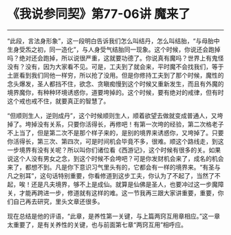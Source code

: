 # 《我说参同契》第77-06讲 魔来了

------

“此段，言法身形象”，这一段明白告诉我们怎么叫结丹，怎么叫结胎，“与母胎中生身受炁之初，同一造化”，与人身受气结胎同一现象。这个时候，你说还会跑掉吗？绝对还会跑掉，所以说很严重，这就要功德了。你说真有魔吗？世界上有鬼怪没有？没有，因为大家看不见。可是，工夫到了就会来，平时魔不会找我们，等于土匪看到我们同他一样穷，所以抢了没用。但是你修持工夫到了那个时候，魔性的念头爆发，圣人都挡不住，欲念、贪瞋痴慢到这个时候又重新发生，而且有外魔的境界魔你，有种种环境诱惑你，道要垮掉的。这个时候，要有绝对的戒律，但有时这个戒也戒不住，就要真正的智慧了。

“但顺则生人，逆则成丹”，这个时候顺则生人，顺着欲望去做就变成普通人，又垮掉了。垮掉没有关系，只要你活得长，再修吧！有第一次垮的经验，第二次格老子不上当了，但是第二次不是那个样子来的，是别的境界来诱惑你，又垮掉了。只要你活得长，第三次、第四次，可是时间机会毕竟不多，很难。顺这个路线走，到这一步境界有没有关呢？所以叫你们诸位看《西游记》，这个时候有很多的关。如果说这个人没有男女之念，到这个时候不会垮吧？可是你发财机会来了，成名的机会来了，都想不到。凡是你下意识习气里头有的，它都会有一样的境界来。“有圣与凡之别耳”，这句话特别重要，你看修道到这步工夫，你认为了不起了，当然了不起，唉！还是凡夫境界，够不上是成仙。就算是仙佛是圣人，也要冲过这一步魔障关，才能再跨进一步，修道就有这样的难。这一节我再三跟大家讲重要，重要，你们自己再去研究，里头文章还很多。

现在总结是他的评语，“此章，是养性第一关键，与上篇两窍互用章相应。”这一章太重要了，是有关养性的关键，也与前面第七章“两窍互用”相呼应。